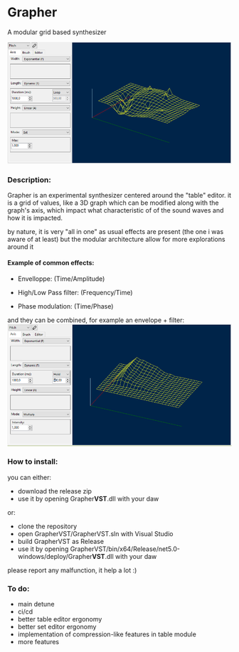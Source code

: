 # Grapher

A modular grid based synthesizer 

![screenshot of the 3D editor](https://github.com/RBLG/Grapher/blob/master/Doc/imgs/screenshot.PNG)

### Description:
Grapher is an experimental synthesizer centered around the "table" editor. it is a grid of values, like a 3D graph which can be modified along with the graph's axis, which impact what characteristic of of the sound waves and how it is impacted.

by nature, it is very "all in one" as usual effects are present (the one i was aware of at least) but the modular architecture allow for more explorations around it

#### Example of common effects:
- Envelloppe: (Time/Amplitude)
  
- High/Low Pass filter: (Frequency/Time)
  
- Phase modulation: (Time/Phase)
  
and they can be combined, for example an envelope + filter:
![example of filter-envelloppe settup](https://github.com/RBLG/Grapher/blob/master/Doc/imgs/highpassfilter_and_envelloppe.PNG)  


### How to install:

you can either:
- download the release zip
- use it by opening Grapher**VST**.dll with your daw

or:
- clone the repository
- open GrapherVST/GrapherVST.sln with Visual Studio
- build GrapherVST as Release
- use it by opening GrapherVST/bin/x64/Release/net5.0-windows/deploy/Grapher**VST**.dll with your daw

please report any malfunction, it help a lot :)

### To do: 
- main detune
- ci/cd
- better table editor ergonomy
- better   set editor ergonomy
- implementation of compression-like features in table module
- more features
